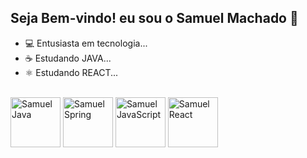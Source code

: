 ## Seja Bem-vindo! eu sou o Samuel Machado 👋

- 💻 Entusiasta em tecnologia...
- ☕ Estudando JAVA...
- ⚛ Estudando REACT...

<div style="display: inline_block"> <br>
<img align="center" alt="Samuel Java" height="80" width="80" src="https://cdn.jsdelivr.net/gh/devicons/devicon@latest/icons/java/java-original-wordmark.svg" />
<img align="center" alt="Samuel Spring" height="80" width="80" src="https://cdn.jsdelivr.net/gh/devicons/devicon@latest/icons/spring/spring-original.svg" />
<img align="center" alt="Samuel JavaScript" height="80" width="80" src="https://cdn.jsdelivr.net/gh/devicons/devicon@latest/icons/javascript/javascript-plain.svg" />
<img align="center" alt="Samuel React" height="80" width="80" src="https://cdn.jsdelivr.net/gh/devicons/devicon@latest/icons/react/react-original-wordmark.svg" />


          
</div>


